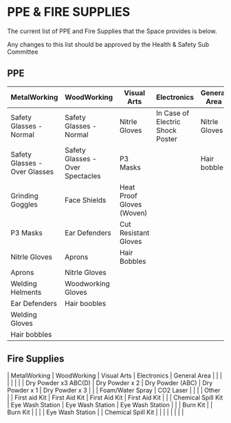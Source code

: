 # PPE & FIRE SUPPLIES

The current list of PPE and Fire Supplies that the Space provides is below. 

Any changes to this list should be approved by the Health & Safety Sub Committee 


## PPE

| MetalWorking                  | WoodWorking                      | Visual Arts               | Electronics                      | General Area  |
|-------------------------------|----------------------------------|---------------------------|----------------------------------|---------------|
| Safety Glasses - Normal       | Safety Glasses - Normal          | Nitrle Gloves             | In Case of Electric Shock Poster | Nitrle Gloves |
| Safety Glasses - Over Glasses | Safety Glasses - Over Spectacles | P3 Masks                  |                                  | Hair bobbles  |
| Grinding Goggles              | Face Shields                     | Heat Proof Gloves (Woven) |                                  |               |
| P3 Masks                      | Ear Defenders                    | Cut Resistant Gloves      |                                  |               |
| Nitrle Gloves                 | Aprons                           | Hair Bobbles              |                                  |               |
| Aprons                        | Nitrle Gloves                    |                           |                                  |               |
| Welding Helments              | Woodworking Gloves               |                           |                                  |               |
| Ear Defenders                 | Hair boobles                     |                           |                                  |               |
| Welding Gloves                |                                  |                           |                                  |               |
| Hair bobbles                  |                                  |                           |                                  |               |

## Fire Supplies

| MetalWorking                  | WoodWorking | Visual Arts | Electronics | General Area |
|                               |  |  |  |  |
| Dry Powder x3 ABC(D)          | Dry Powder x 2 | Dry Powder (ABC) | Dry Powder x 1 | Dry Powder x 3 |
|                               | Foam/Water Spray | CO2 Laser |  |  |
| Other                         |
| First aid Kit                 | First Aid Kit | First Aid Kit | First Aid Kit |  |
| Chemical Spill Kit            | Eye Wash Station | Eye Wash Station | Eye Wash Station |  |
| Burn Kit                      |  | Burn Kit |  |  |
| Eye Wash Station              |  | Chemical Spill Kit |  |  |
|                               |  |  |  |

